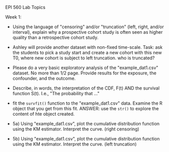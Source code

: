 EPI 560 Lab Topics

Week 1:

- Using the language of "censoring" and/or "truncation" (left, right, and/or interval), explain why a prospective cohort study is often seen as higher quality than a retrospective cohort study.

- Ashley will provide another dataset with non-fixed time-scale. Task: ask the students to pick a study start and create a new cohort with this new T0, where new cohort is subject to left truncation. who is truncated?

- Please do a very basic exploratory analysis of the "example_dat1.csv" dataset. No more than 1/2 page. Provide results for the exposure, the confounder, and the outcome.

- Describe, in words, the interpretation of the CDF, F(t) AND the survival function S(t). I.e., "The probability that ..."

- fit the `survfit()` function to the "example_dat1.csv" data. Examine the R object that you get from this fit. ANSWER: use the `str()` to explore the content of hte object created.

- 5a) Using "example_dat1.csv", plot the cumulative distribution function using the KM estimator. Interpret the curve. (right censoring)

- 5b) Using "example_dat1.csv", plot the cumulative distribution function using the KM estimator. Interpret the curve. (left truncation)
